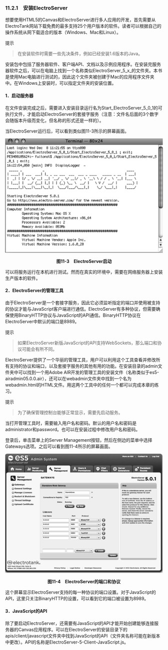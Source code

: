 ### 11.2.1　安装ElectroServer

想要使用HTML5的Canvas和ElectroServer进行多人应用的开发，首先需要从ElectroTank网站下载免费的最多支持25个用户版本的软件。读者可以根据自己的操作系统从网下载适合的版本（Windows、Mac和Linux）。

提示

> 在安装软件时需要一些先决条件，例如已经安装1.6版本的Java。

安装包中包括了服务器软件、客户端API、文档以及示例应用程序。在安装完服务器软件之后，可以在电脑上找到一个名称类似ElectroServer_5_x_的文件夹。本书是使用Mac电脑进行测试的，因此这个文件夹被创建于Mac的应用程序文件夹中。在Windows上安装时，可以指定文件夹的安装位置。

#### 1．启动服务器

在文件安装完成之后，需要进入安装目录运行名为Start_ElectroServer_5_0_1的可执行文件，才能启动ElectroServer的套接字服务（注意：文件名后面的3个数字会随版本升级而变化，但名称的形式还是一样的）。

当ElectroServer运行后，可以看到类似图11-3所示的屏幕画面。

![190.png](../images/190.png)
<center class="my_markdown"><b class="my_markdown">图11-3　ElectroServer启动</b></center>

可以将服务运行在本机进行测试。然而在真实的环境中，需要在网络服务器上安装生产版本的软件。

#### 2．ElectroServer的管理工具

由于ElectroServer是一个套接字服务，因此它必须监听指定的端口并使用被支持的协议才能与JavaScript客户端进行通信。ElectroServer有多种协议，但需要确保使用BinaryHTTP协议与JavaScript的API通信。BinaryHTTP协议在ElectroServer中默认的端口是8989。

提示

> 如果ElectroServer新版JavaScript的API支持WebSockets，那么端口和协议可能会有所不同。

ElectroServer提供了一个华丽的管理工具，用户可以利用这个工具查看并修改所有支持的协议和端口，以及套接字服务的其他有用的功能。在安装目录的admin文件夹中可以找到一个用Adobe AIR开发的管理工具的安装文件（名称类似于es5-airadmin05.0.0.air），还可以在webadmin文件夹中找到一个名为webadmin.html的HTML文件。用这两个工具中的任何一个都可以完成本章的练习。

提示

> 为了确保管理控制台能够正常显示，需要先启动服务。

当打开管理工具时，需要输入用户名和密码。默认的用户名和密码是administrator和password。也可以在安装过程中修改用户名和密码。

登录后，单击菜单上的Server Management按钮，然后在侧边的菜单中选择Gateways选项。之后可以看到图11-4所示的屏幕画面。

![191.png](../images/191.png)
<center class="my_markdown"><b class="my_markdown">图11-4　ElectroServer的端口和协议</b></center>

这个屏幕显示ElectroServer支持的每一种协议的端口设置。对于JavaScript的API，这里只关注BinaryHTTP的设置，可以看到它的端口被设置为8989。

#### 3．JavaScript的API

除了要启动ElectroServer，还需要有JavaScript的API才能开始创建能够连接服务器的Canvas应用程序。可以在ElectroServer的安装目录下的apis/client/javascript文件夹中找到JavaScript的API（文件夹名称可能在新版本中更改）。API的名称是ElectroServer-5-Client-JavaScript.js。

